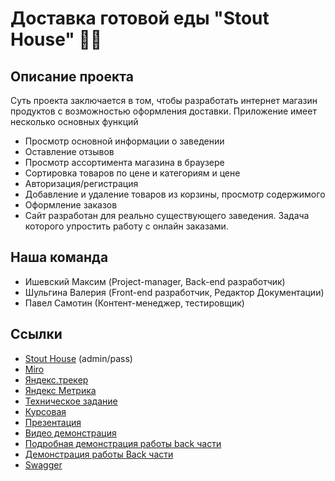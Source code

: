 # Доставка готовой еды "Stout House" 🚴‍♂️

## Описание проекта
Суть проекта заключается в том, чтобы разработать интернет магазин продуктов с возможностью оформления доставки.
Приложение имеет несколько основных функций
- Просмотр основной информации о заведении
- Оставление отзывов
- Просмотр ассортимента магазина в браузере
- Сортировка товаров по цене и категориям и цене
- Авторизация/регистрация
- Добавление и удаление товаров из корзины, просмотр содержимого
- Оформление заказов
- Сайт разработан для реально существующего заведения. Задача которого упростить работу с онлайн заказами.


## Наша команда
- Ишевский Максим (Project-manager, Back-end разработчик)
- Шульгина Валерия (Front-end разработчик, Редактор Документации)
- Павел Самотин (Контент-менеджер, тестировщик)



## Ссылки
- [Stout House](http://maximkakdela.pythonanywhere.com/) (admin/pass)
- [Miro](https://miro.com/app/board/uXjVPVBlgms=/)
- [Яндекс.трекер](https://tracker.yandex.ru/ORG/order:updated:true/filter?resolution=empty())
- [Яндекс Метрика](https://metrika.yandex.ru/dashboard?id=90714293)
- [Техническое задание](https://github.com/jampsk1/stout/blob/core/docs/Техническое%20задание.pdf)
- [Курсовая](https://github.com/jampsk1/stout/blob/core/docs/Курсовая%20работа.pdf)
- [Презентация](https://github.com/jampsk1/stout/blob/core/docs/Презентация%20Stout%20.pdf)
- [Видео демонстрация](https://youtu.be/CNdhVCEfd1M)
- [Подробная демонстрация работы back части](https://youtu.be/rKOp_DZn7Hg)
- [Демонстрация работы Back части](https://youtu.be/mmZJk7iDSqM) 
- [Swagger](https://app.swaggerhub.com/apis/StoutHouseApi/stouthouse2/1.0.0#/)
